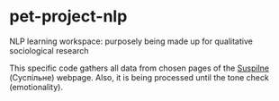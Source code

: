# pet-project-nlp

NLP learning workspace: purposely being made up for qualitative sociological research

This specific code gathers all data from chosen pages of the [Suspilne](https://suspilne.media/latest/) (Суспільне) webpage. Also, it is being processed until the tone check (emotionality).
